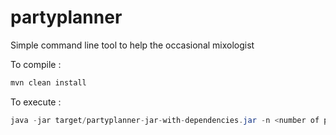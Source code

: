 # partyplanner
Simple command line tool to help the occasional mixologist

To compile :
```bash
mvn clean install
```
To execute :
```java
java -jar target/partyplanner-jar-with-dependencies.jar -n <number of participants> -cocktail-list <cocktail_1 cocktai_2 ... cocktail_n>
```
